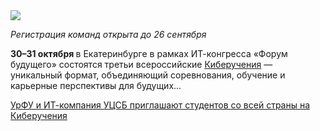 <!--2025-09-12 13:18:27-->
<div class="yb">
  <div class="rss habr"><img src="https://habrastorage.org/getpro/habr/upload_files/246/09f/87a/24609f87a3dfe93400b992dd1f5ac351.jpg" /><p><em>Регистрация команд открыта до 26 сентября&nbsp;</em></p><p><strong>30–31 октября </strong>в Екатеринбурге в рамках ИТ-конгресса «Форум будущего» состоятся третьи всероссийские <a href="http://ucsbattle.ru" rel="noopener noreferrer nofollow">Киберучения</a> — уникальный формат, объединяющий соревнования, обучение и карьерные перспективы для будущих... <p class="titl"><a href="https://habr.com/ru/companies/ussc/news/946432/?utm_source=habrahabr&utm_medium=rss&utm_campaign=946432">УрФУ и ИТ-компания УЦСБ приглашают студентов со всей страны на Киберучения</a></p></div>
</div>
